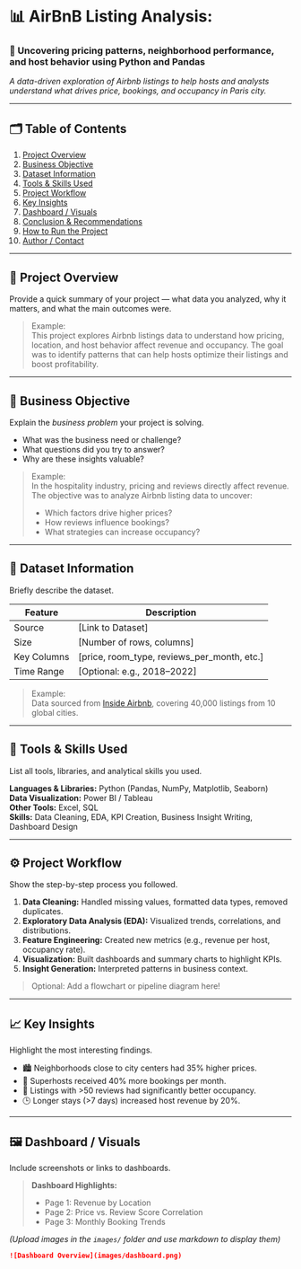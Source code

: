 # 📊 AirBnB Listing Analysis:

### 🧠 Uncovering pricing patterns, neighborhood performance, and host behavior using Python and Pandas
*A data-driven exploration of Airbnb listings to help hosts and analysts understand what drives price, bookings, and occupancy in Paris city.*


---

## 🗂️ Table of Contents
1. [Project Overview](#project-overview)  
2. [Business Objective](#business-objective)  
3. [Dataset Information](#dataset-information)  
4. [Tools & Skills Used](#tools--skills-used)  
5. [Project Workflow](#project-workflow)  
6. [Key Insights](#key-insights)  
7. [Dashboard / Visuals](#dashboard--visuals)  
8. [Conclusion & Recommendations](#conclusion--recommendations)  
9. [How to Run the Project](#how-to-run-the-project)  
10. [Author / Contact](#author--contact)

---

## 🧭 Project Overview
Provide a quick summary of your project — what data you analyzed, why it matters, and what the main outcomes were.

> Example:  
> This project explores Airbnb listings data to understand how pricing, location, and host behavior affect revenue and occupancy. The goal was to identify patterns that can help hosts optimize their listings and boost profitability.

---

## 🎯 Business Objective
Explain the *business problem* your project is solving.

- What was the business need or challenge?
- What questions did you try to answer?
- Why are these insights valuable?

> Example:  
> In the hospitality industry, pricing and reviews directly affect revenue. The objective was to analyze Airbnb listing data to uncover:
> - Which factors drive higher prices?  
> - How reviews influence bookings?  
> - What strategies can increase occupancy?

---

## 🧾 Dataset Information
Briefly describe the dataset.

| Feature | Description |
|----------|--------------|
| Source | [Link to Dataset] |
| Size | [Number of rows, columns] |
| Key Columns | [price, room_type, reviews_per_month, etc.] |
| Time Range | [Optional: e.g., 2018–2022] |

> Example:  
> Data sourced from [Inside Airbnb](http://insideairbnb.com/get-the-data/), covering 40,000 listings from 10 global cities.

---

## 🧰 Tools & Skills Used
List all tools, libraries, and analytical skills you used.

**Languages & Libraries:** Python (Pandas, NumPy, Matplotlib, Seaborn)  
**Data Visualization:** Power BI / Tableau  
**Other Tools:** Excel, SQL  
**Skills:** Data Cleaning, EDA, KPI Creation, Business Insight Writing, Dashboard Design

---

## ⚙️ Project Workflow
Show the step-by-step process you followed.

1. **Data Cleaning:** Handled missing values, formatted data types, removed duplicates.  
2. **Exploratory Data Analysis (EDA):** Visualized trends, correlations, and distributions.  
3. **Feature Engineering:** Created new metrics (e.g., revenue per host, occupancy rate).  
4. **Visualization:** Built dashboards and summary charts to highlight KPIs.  
5. **Insight Generation:** Interpreted patterns in business context.

> Optional: Add a flowchart or pipeline diagram here!

---

## 📈 Key Insights
Highlight the most interesting findings.

- 🏙️ Neighborhoods close to city centers had 35% higher prices.  
- 🌟 Superhosts received 40% more bookings per month.  
- 💬 Listings with >50 reviews had significantly better occupancy.  
- 🕒 Longer stays (>7 days) increased host revenue by 20%.

---

## 🖼️ Dashboard / Visuals
Include screenshots or links to dashboards.

> **Dashboard Highlights:**  
> - Page 1: Revenue by Location  
> - Page 2: Price vs. Review Score Correlation  
> - Page 3: Monthly Booking Trends  

*(Upload images in the `images/` folder and use markdown to display them)*

```markdown
![Dashboard Overview](images/dashboard.png)

